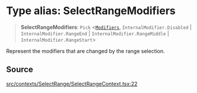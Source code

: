 # Type alias: SelectRangeModifiers

> **SelectRangeModifiers**: `Pick` \<[`Modifiers`](Modifiers.md), `InternalModifier.Disabled` \| `InternalModifier.RangeEnd` \| `InternalModifier.RangeMiddle` \| `InternalModifier.RangeStart`\>

Represent the modifiers that are changed by the range selection.

## Source

[src/contexts/SelectRange/SelectRangeContext.tsx:22](https://github.com/gpbl/react-day-picker/blob/9ad13dc72fff814dcf720a62f6e3b5ea38e8af6d/src/contexts/SelectRange/SelectRangeContext.tsx#L22)
